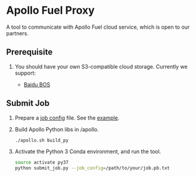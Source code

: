 # Apollo Fuel Proxy

A tool to communicate with Apollo Fuel cloud service, which is open to our
partners.

## Prerequisite

1. You should have your own S3-compatible cloud storage. Currently we support:

   * [Baidu BOS](https://cloud.baidu.com/doc/BOS/index.html)

## Submit Job

1. Prepare a [job config](proto/job_config.proto) file. See the
   [example](conf/example_job.pb.txt).

1. Build Apollo Python libs in /apollo.

   ```bash
   ./apollo.sh build_py
   ```

1. Activate the Python 3 Conda environment, and run the tool.

   ```bash
   source activate py37
   python submit_job.py --job_config=/path/to/your/job.pb.txt
   ```
